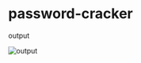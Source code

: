 # password-cracker

output

![output](https://github.com/user-attachments/assets/09e52998-9dd0-41e1-91a5-bebdfea701bd)
